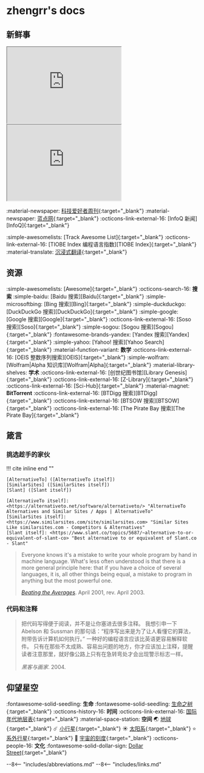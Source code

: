 # zhengrr's docs
<!-- 一份为 zhengrr 定制化的主页。 -->

## 新鲜事

<iframe width="300" height="200" src="https://www.ruanyifeng.com/blog/weekly/#page-title"></iframe>
<iframe width="300" height="200" src="https://www.landiannews.com/#home-post-sidebar-4"></iframe>

<span nowrap>:material-newspaper:        [科技爱好者周刊](https://www.ruanyifeng.com/blog/weekly/){:target="_blank"}</span>
<span nowrap>:material-newspaper:        [蓝点网](https://www.landiannews.com/){:target="_blank"}</span>
<span nowrap>:octicons-link-external-16: [InfoQ 新闻][InfoQ]{:target="_blank"}</span>

<span nowrap>:simple-awesomelists:       [Track Awesome List]{:target="_blank"}</span>
<span nowrap>:octicons-link-external-16: [TIOBE Index 编程语言指数][TIOBE Index]{:target="_blank"}</span>
<span nowrap>:material-translate:        [沉浸式翻译](https://immersive-translate.owenyoung.com/){:target="_blank"}</span>

## 资源
<!-- https://en.wikipedia.org/wiki/List_of_search_engines -->

<span nowrap>:simple-awesomelists:       [Awesome]{:target="_blank"}</span>
<span nowrap>:octicons-search-16:        **搜索**</span>
<span nowrap>:simple-baidu:              [Baidu 搜索][Baidu]{:target="_blank"}</span>
<span nowrap>:simple-microsoftbing:      [Bing 搜索][Bing]{:target="_blank"}</span>
<span nowrap>:simple-duckduckgo:         [DuckDuckGo 搜索][DuckDuckGo]{:target="_blank"}</span>
<span nowrap>:simple-google:             [Google 搜索][Google]{:target="_blank"}</span>
<span nowrap>:octicons-link-external-16: [Soso 搜索][Soso]{:target="_blank"}</span>
<span nowrap>:simple-sogou:              [Sogou 搜索][Sogou]{:target="_blank"}</span>
<span nowrap>:fontawesome-brands-yandex: [Yandex 搜索][Yandex]{:target="_blank"}</span>
<span nowrap>:simple-yahoo:              [Yahoo! 搜索][Yahoo Search]{:target="_blank"}</span>
<span nowrap>:material-function-variant: **数学**</span>
<span nowrap>:octicons-link-external-16: [OEIS 整数序列搜索][OEIS]{:target="_blank"}</span>
<span nowrap>:simple-wolfram:            [Wolfram\|Alpha 知识库][Wolfram|Alpha]{:target="_blank"}</span>
<span nowrap>:material-library-shelves:  **学术**</span>
<span nowrap>:octicons-link-external-16: [创世纪图书馆][Library Genesis]{:target="_blank"}</span>
<span nowrap>:octicons-link-external-16: [Z-Library]{:target="_blank"}</span>
<span nowrap>:octicons-link-external-16: [Sci-Hub]{:target="_blank"}</span>
<span nowrap>:material-magnet:           **BitTorrent**</span>
<span nowrap>:octicons-link-external-16: [BTDigg 搜索][BTDigg]{:target="_blank"}</span>
<span nowrap>:octicons-link-external-16: [BTSOW 搜索][BTSOW]{:target="_blank"}</span>
<span nowrap>:octicons-link-external-16: [The Pirate Bay 搜索][The Pirate Bay]{:target="_blank"}</span>

## 箴言

### 挑选趁手的家伙

!!! cite inline end ""

    [AlternativeTo] ([AlternativeTo itself])  
    [SimilarSites] ([SimilarSites itself])  
    [Slant] ([Slant itself])

    [AlternativeTo itself]: <https://alternativeto.net/software/alternativeto/> "AlternativeTo Alternatives and Similar Sites / Apps | AlternativeTo"
    [SimilarSites itself]:  <https://www.similarsites.com/site/similarsites.com> "Similar Sites Like similarsites.com - Competitors & Alternatives"
    [Slant itself]: <https://www.slant.co/topics/5687/~alternative-to-or-equivalent-of-slant-co> "Best alternative to or equivalent of Slant.co - Slant"

> Everyone knows it's a mistake to write your whole program by hand in machine language.
> What's less often understood is that there is a more general principle here:
> that if you have a choice of several languages, it is, all other things being equal, a mistake to program in anything but the most powerful one.
>
> [*Beating the Averages*](http://paulgraham.com/avg.html "Beating the Averages"). April 2001, rev. April 2003.

### 代码和注释

> 把代码写得便于阅读，并不是让你塞进去很多注释。
> 我想引申一下 Abelson 和 Sussman 的那句话：“程序写出来是为了让人看懂它的算法，附带告诉计算机如何执行。”
> 一种好的编程语言应该比英语更容易解释软件。
> 只有在那些不太成熟、容易出问题的地方，你才应该加上注释，提醒读者注意那里，就好像公路上只有在急转弯处才会出现警示标志一样。
>
> *黑客与画家*. 2004.

## 仰望星空

<span nowrap>:fontawesome-solid-seedling:    **生命**</span>
<span nowrap>:fontawesome-solid-seedling:    [生命之树](https://www.onezoom.org/life "Tree of Life"){:target="_blank"}</span>
<span nowrap>:octicons-history-16:           **时间**</span>
<span nowrap>:octicons-link-external-16:     [国际年代地层表](https://stratigraphy.org/timescale/ "International Chronostratigraphic Chart"){:target="_blank"}</span>
<span nowrap>:material-space-station:        **空间**</span>
<span nowrap>:earth_asia:                    [地球](https://eyes.nasa.gov/apps/earth/){:target="_blank"}</span>
<span nowrap>:comet:                         [小行星](https://eyes.nasa.gov/apps/asteroids/){:target="_blank"}</span>
<span nowrap>:sunny:                         [太阳系](https://eyes.nasa.gov/apps/solar-system/){:target="_blank"}</span>
<span nowrap>:star:                          [系外行星](https://eyes.nasa.gov/apps/exo/){:target="_blank"}</span>
<span nowrap>:straight_ruler:                [宇宙的刻度](https://scaleofuniverse.com/ "Scale of the Universe"){:target="_blank"}</span>
<span nowrap>:octicons-people-16:            **文化**</span>
<span nowrap>:fontawesome-solid-dollar-sign: [Dollar Street](https://gapminder.org/dollar-street "Dollar Street - photos as data to kill country stereotypes"){:target="_blank"}</span>

<!----------------------------------------------------------------------------->

--8<-- "includes/abbreviations.md"
--8<-- "includes/links.md"
